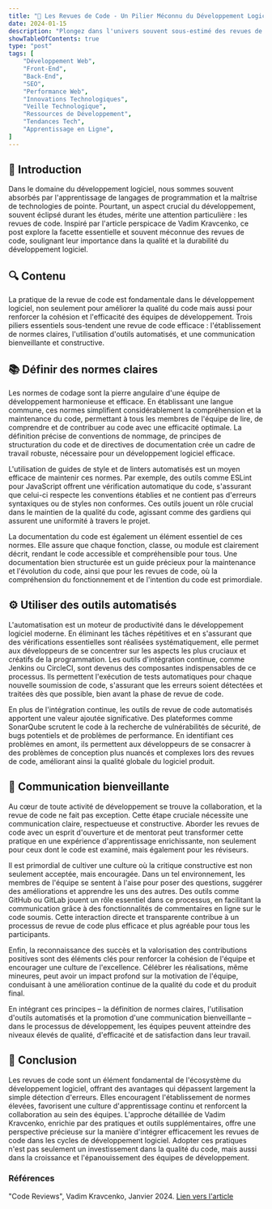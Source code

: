 ```yaml
---
title: "📘 Les Revues de Code - Un Pilier Méconnu du Développement Logiciel"
date: 2024-01-15
description: "Plongez dans l'univers souvent sous-estimé des revues de code avec ce post de blog détaillé. Inspiré par les insights de Vadim Kravcenko, cet article explore la profondeur et la complexité des revues de code, dévoilant leur rôle crucial non seulement dans l'assurance de la qualité du code, mais aussi dans le renforcement de l'apprentissage collaboratif et la culture du partage au sein des équipes de développement. De l'établissement de normes claires à la communication bienveillante, en passant par l'utilisation judicieuse d'outils automatisés, découvrez comment transformer les revues de code en une pratique enrichissante et constructive."
showTableOfContents: true
type: "post"
tags: [
    "Développement Web",
    "Front-End",
    "Back-End",
    "SEO",
    "Performance Web",
    "Innovations Technologiques",
    "Veille Technologique",
    "Ressources de Développement",
    "Tendances Tech",
    "Apprentissage en Ligne",
]
---
```


## 🌟 Introduction

Dans le domaine du développement logiciel, nous sommes souvent absorbés par l'apprentissage de langages de programmation et la maîtrise de technologies de pointe. Pourtant, un aspect crucial du développement, souvent éclipsé durant les études, mérite une attention particulière : les revues de code. Inspiré par l'article perspicace de Vadim Kravcenko, ce post explore la facette essentielle et souvent méconnue des revues de code, soulignant leur importance dans la qualité et la durabilité du développement logiciel.

## 🔍 Contenu

La pratique de la revue de code est fondamentale dans le développement logiciel, non seulement pour améliorer la qualité du code mais aussi pour renforcer la cohésion et l'efficacité des équipes de développement. Trois piliers essentiels sous-tendent une revue de code efficace : l'établissement de normes claires, l'utilisation d'outils automatisés, et une communication bienveillante et constructive.

## 📚 Définir des normes claires

Les normes de codage sont la pierre angulaire d'une équipe de développement harmonieuse et efficace. En établissant une langue commune, ces normes simplifient considérablement la compréhension et la maintenance du code, permettant à tous les membres de l'équipe de lire, de comprendre et de contribuer au code avec une efficacité optimale. La définition précise de conventions de nommage, de principes de structuration du code et de directives de documentation crée un cadre de travail robuste, nécessaire pour un développement logiciel efficace.

L'utilisation de guides de style et de linters automatisés est un moyen efficace de maintenir ces normes. Par exemple, des outils comme ESLint pour JavaScript offrent une vérification automatique du code, s'assurant que celui-ci respecte les conventions établies et ne contient pas d'erreurs syntaxiques ou de styles non conformes. Ces outils jouent un rôle crucial dans le maintien de la qualité du code, agissant comme des gardiens qui assurent une uniformité à travers le projet.

La documentation du code est également un élément essentiel de ces normes. Elle assure que chaque fonction, classe, ou module est clairement décrit, rendant le code accessible et compréhensible pour tous. Une documentation bien structurée est un guide précieux pour la maintenance et l'évolution du code, ainsi que pour les revues de code, où la compréhension du fonctionnement et de l'intention du code est primordiale.

## ⚙️ Utiliser des outils automatisés

L'automatisation est un moteur de productivité dans le développement logiciel moderne. En éliminant les tâches répétitives et en s'assurant que des vérifications essentielles sont réalisées systématiquement, elle permet aux développeurs de se concentrer sur les aspects les plus cruciaux et créatifs de la programmation. Les outils d'intégration continue, comme Jenkins ou CircleCI, sont devenus des composantes indispensables de ce processus. Ils permettent l'exécution de tests automatiques pour chaque nouvelle soumission de code, s'assurant que les erreurs soient détectées et traitées dès que possible, bien avant la phase de revue de code.

En plus de l'intégration continue, les outils de revue de code automatisés apportent une valeur ajoutée significative. Des plateformes comme SonarQube scrutent le code à la recherche de vulnérabilités de sécurité, de bugs potentiels et de problèmes de performance. En identifiant ces problèmes en amont, ils permettent aux développeurs de se consacrer à des problèmes de conception plus nuancés et complexes lors des revues de code, améliorant ainsi la qualité globale du logiciel produit.

## 💬 Communication bienveillante

Au cœur de toute activité de développement se trouve la collaboration, et la revue de code ne fait pas exception. Cette étape cruciale nécessite une communication claire, respectueuse et constructive. Aborder les revues de code avec un esprit d'ouverture et de mentorat peut transformer cette pratique en une expérience d'apprentissage enrichissante, non seulement pour ceux dont le code est examiné, mais également pour les réviseurs.

Il est primordial de cultiver une culture où la critique constructive est non seulement acceptée, mais encouragée. Dans un tel environnement, les membres de l'équipe se sentent à l'aise pour poser des questions, suggérer des améliorations et apprendre les uns des autres. Des outils comme GitHub ou GitLab jouent un rôle essentiel dans ce processus, en facilitant la communication grâce à des fonctionnalités de commentaires en ligne sur le code soumis. Cette interaction directe et transparente contribue à un processus de revue de code plus efficace et plus agréable pour tous les participants.

Enfin, la reconnaissance des succès et la valorisation des contributions positives sont des éléments clés pour renforcer la cohésion de l'équipe et encourager une culture de l'excellence. Célébrer les réalisations, même mineures, peut avoir un impact profond sur la motivation de l'équipe, conduisant à une amélioration continue de la qualité du code et du produit final.

En intégrant ces principes – la définition de normes claires, l'utilisation d'outils automatisés et la promotion d'une communication bienveillante – dans le processus de développement, les équipes peuvent atteindre des niveaux élevés de qualité, d'efficacité et de satisfaction dans leur travail.

## 🌈 Conclusion

Les revues de code sont un élément fondamental de l'écosystème du développement logiciel, offrant des avantages qui dépassent largement la simple détection d'erreurs. Elles encouragent l'établissement de normes élevées, favorisent une culture d'apprentissage continu et renforcent la collaboration au sein des équipes. L'approche détaillée de Vadim Kravcenko, enrichie par des pratiques et outils supplémentaires, offre une perspective précieuse sur la manière d'intégrer efficacement les revues de code dans les cycles de développement logiciel. Adopter ces pratiques n'est pas seulement un investissement dans la qualité du code, mais aussi dans la croissance et l'épanouissement des équipes de développement.

### Références

"Code Reviews", Vadim Kravcenko, Janvier 2024. [Lien vers l'article](https://vadimkravcenko.com/shorts/code-reviews/?utm_source=tldrwebdev)
